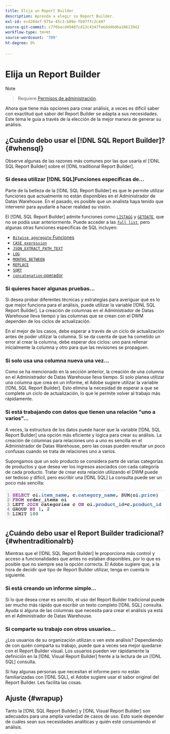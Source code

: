 ```yaml
---
title: Elija un Report Builder
description: Aprenda a elegir su Report Builder.
exl-id: ec4204ef-975e-45c3-b09e-fb97ffc2c497
source-git-commit: c7f6bacd49487cd13c4347fe6dd46d6a10613942
workflow-type: tm+mt
source-wordcount: '709'
ht-degree: 0%

---
```


# Elija un Report Builder

>[!NOTE]
>>Requiere [Permisos de administración](../../administrator/user-management/user-management.md).


Ahora que tiene más opciones para crear análisis, a veces es difícil saber con exactitud qué sabor del Report Builder se adapta a sus necesidades. Este tema le guía a través de la elección de la mejor manera de generar su análisis.

## ¿Cuándo debo usar el [!DNL SQL Report Builder]? {#whensql}

Observe algunas de las razones más comunes por las que usaría el [!DNL SQL Report Builder] sobre el [!DNL traditional Report Builder].

### Si desea utilizar [!DNL SQL]Funciones específicas de...

Parte de la belleza de la [!DNL SQL Report Builder] es que le permite utilizar funciones que actualmente no están disponibles en el Administrador de Datas Warehouse. En el pasado, es posible que un analista haya tenido que intervenir para ayudarle a hacer realidad su visión.

El [!DNL SQL Report Builder] admite funciones como [`LISTAGG`](https://docs.aws.amazon.com/redshift/latest/dg/r_LISTAGG.html) y [`GETDATE`](https://docs.aws.amazon.com/redshift/latest/dg/r_GETDATE.html), que no se podía usar anteriormente. Puede acceder a las [`full list`](https://docs.aws.amazon.com/redshift/latest/dg/c_SQL_functions.html), pero algunas otras funciones específicas de SQL incluyen:

* [`Bitwise aggregate` Funciones](https://docs.aws.amazon.com/redshift/latest/dg/c_bitwise_aggregate_functions.html)
* [`CASE expression`](https://docs.aws.amazon.com/redshift/latest/dg/r_CASE_function.html)
* [`JSON_EXTRACT_PATH_TEXT`](https://docs.aws.amazon.com/redshift/latest/dg/JSON_EXTRACT_PATH_TEXT.html)
* [`LOG`](https://docs.aws.amazon.com/redshift/latest/dg/r_LOG.html)
* [`MONTHS_BETWEEN`](https://docs.aws.amazon.com/redshift/latest/dg/r_MONTHS_BETWEEN_function.html)
* [`REPLACE`](https://docs.aws.amazon.com/redshift/latest/dg/r_REPLACE.html)
* [`SQRT`](https://docs.aws.amazon.com/redshift/latest/dg/r_SQRT.html)
* [`concatenation` operador](https://docs.aws.amazon.com/redshift/latest/dg/r_concat_op.html)

### Si quieres hacer algunas pruebas...

Si desea probar diferentes técnicas y estrategias para averiguar qué es lo que mejor funciona para el análisis, puede utilizar la variable [!DNL SQL Report Builder]. La creación de columnas en el Administrador de Datas Warehouse lleva tiempo y las columnas que se crean con el DWM dependen de los ciclos de actualización.

En el mejor de los casos, debe esperar a través de un ciclo de actualización antes de poder utilizar la columna. Si se da cuenta de que ha cometido un error al crear la columna, debe esperar *dos* ciclos: uno para rellenar inicialmente la columna y otro para que las revisiones se propaguen.

### Si solo usa una columna nueva una vez...

Como se ha mencionado en la sección anterior, la creación de una columna en el Administrador de Datas Warehouse lleva tiempo. Si solo planea utilizar una columna que crea en un informe, el Adobe sugiere utilizar la variable [!DNL SQL Report Builder]. Esto elimina la necesidad de esperar a que se complete un ciclo de actualización, lo que le permite volver al trabajo más rápidamente.

### Si está trabajando con datos que tienen una relación &quot;uno a varios&quot;...

A veces, la estructura de los datos puede hacer que la variable [!DNL SQL Report Builder] una opción más eficiente y lógica para crear su análisis. La creación de columnas para relaciones uno a uno es sencilla en el Administrador de Datas Warehouse, pero las cosas pueden resultar un poco confusas cuando se trata de relaciones uno a varios.

Supongamos que un solo producto se considera parte de varias categorías de productos y que desea ver los ingresos asociados con cada categoría de cada producto. Tratar de crear esta relación utilizando el DWM puede ser tedioso y difícil, pero escribir una [!DNL SQL] La consulta puede ser un poco más sencilla:

![](../../assets/When_should_I_use_the_RB_2.png)

## ¿Cuándo debo usar el Report Builder tradicional? {#whentraditionalrb}

Mientras que el [!DNL SQL Report Builder] le proporciona más control y acceso a funcionalidades que antes no estaban disponibles, por lo que es posible que no siempre sea la opción correcta. El Adobe sugiere que, a la hora de decidir qué tipo de Report Builder utilizar, tenga en cuenta lo siguiente.

### Si está creando un informe simple...

Si lo que desea crear es sencillo, el uso del Report Builder tradicional puede ser mucho más rápido que escribir un texto completo [!DNL SQL] consulta. Ayuda si alguna de las columnas que necesita para crear el análisis ya está en el Administrador de Datas Warehouse.

### Si comparte su trabajo con otros usuarios...

¿Los usuarios de su organización utilizan o ven este análisis? Dependiendo de con quién comparta su trabajo, puede que a veces sea mejor quedarse con el Report Builder visual. Los usuarios pueden ver rápidamente la definición en la [!DNL Visual Report Builder] frente a la lectura de un [!DNL SQL] consulta.

Si hay algunas personas que necesitan el informe pero no están familiarizadas con [!DNL SQL], el Adobe sugiere usar el sabor original del Report Builder. Les facilita las cosas.

## Ajuste {#wrapup}

Tanto la [!DNL SQL Report Builder] y [!DNL Visual Report Builder] son adecuados para una amplia variedad de casos de uso. Esto suele depender de cuáles sean sus necesidades analíticas y quién esté consumiendo el análisis.
